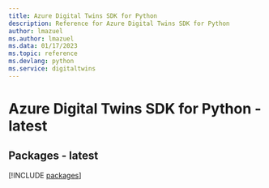 ```yaml
---
title: Azure Digital Twins SDK for Python
description: Reference for Azure Digital Twins SDK for Python
author: lmazuel
ms.author: lmazuel
ms.data: 01/17/2023
ms.topic: reference
ms.devlang: python
ms.service: digitaltwins
---
```

# Azure Digital Twins SDK for Python - latest
## Packages - latest
[!INCLUDE [packages](digital-twins-index.md)]